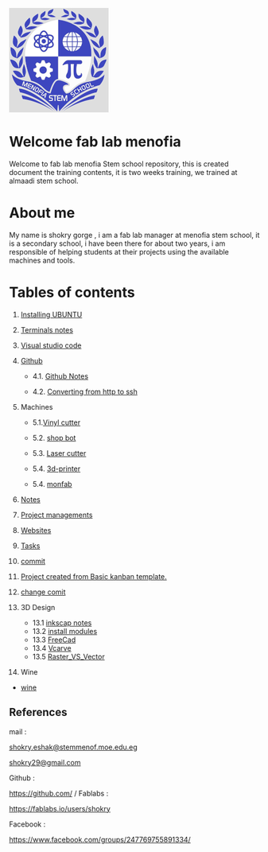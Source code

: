  ![alt text](photo/sho1.png)
# Welcome fab lab menofia 
Welcome to fab lab menofia Stem school  repository, this is created document the training contents, it is two weeks training, we trained at almaadi stem school.
# About me

My name is shokry gorge , i am a fab lab manager at menofia stem school, it is a secondary school, i have been there for about two years, i am responsible of helping students at their projects using the available machines and tools.

# Tables of contents

1. [Installing UBUNTU](file.md/installing-ubuntu.md)

2. [Terminals notes](file.md/notes-about-terminal.md)

3. [Visual studio code](file.md/visual-studio-code.md)

4. [Github](file.md/github.md)
    
    - 4.1. [Github Notes](file.md/dealing-with-github.md)
    
   - 4.2. [Converting from http to ssh](file.md/http-ssh.md)
5. Machines

   - 5.1.[Vinyl cutter](file.md/vinyl.md)

   - 5.2. [shop bot](/file.md/shopbot.md)

   - 5.3. [Laser cutter](/file.md/Lasercutter.md)

   - 5.4. [3d-printer](/file.md/3dprinter.md
   )
   - 5.4. [monfab](/file.md/monfab.md)

7. [Notes](file.md/notes.md)
8. [Project managements](file.md/project-management.md)
9. [Websites](file.md/websites.md)
11. [Tasks](file.md/tasks.md)
12. [commit](file.md/commit.md)
13. [Project created from Basic kanban template. ](file.md/project.md)
14. [change comit](file/changecomit.md)

15.  3D Design

     - 13.1 [inkscap notes](file/inkscapnotes.md)
     - 13.2 [install modules](file/instal.md)
     - 13.3 [FreeCad](file/frecad.md)
     - 13.4 [Vcarve](file/Vcarve.md)
     - 13.5 [Raster_VS_Vector](file/rater$vector.md)
16.  Wine

- [wine](file/wine.md)


## References

mail : 

shokry.eshak@stemmenof.moe.edu.eg

shokry29@gmail.com

Github :

https://github.com/
/
Fablabs : 

https://fablabs.io/users/shokry

Facebook :

https://www.facebook.com/groups/247769755891334/


